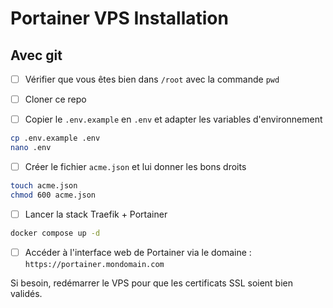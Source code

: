 # Portainer VPS Installation

## Avec git

-   [ ] Vérifier que vous êtes bien dans `/root` avec la commande `pwd`

-   [ ] Cloner ce repo

-   [ ] Copier le `.env.example` en `.env` et adapter les variables d'environnement

```bash
cp .env.example .env
nano .env
```

-   [ ] Créer le fichier `acme.json` et lui donner les bons droits

```bash
touch acme.json
chmod 600 acme.json
```

-   [ ] Lancer la stack Traefik + Portainer

```bash
docker compose up -d
```

-   [ ] Accéder à l'interface web de Portainer via le domaine : `https://portainer.mondomain.com`

Si besoin, redémarrer le VPS pour que les certificats SSL soient bien validés.

